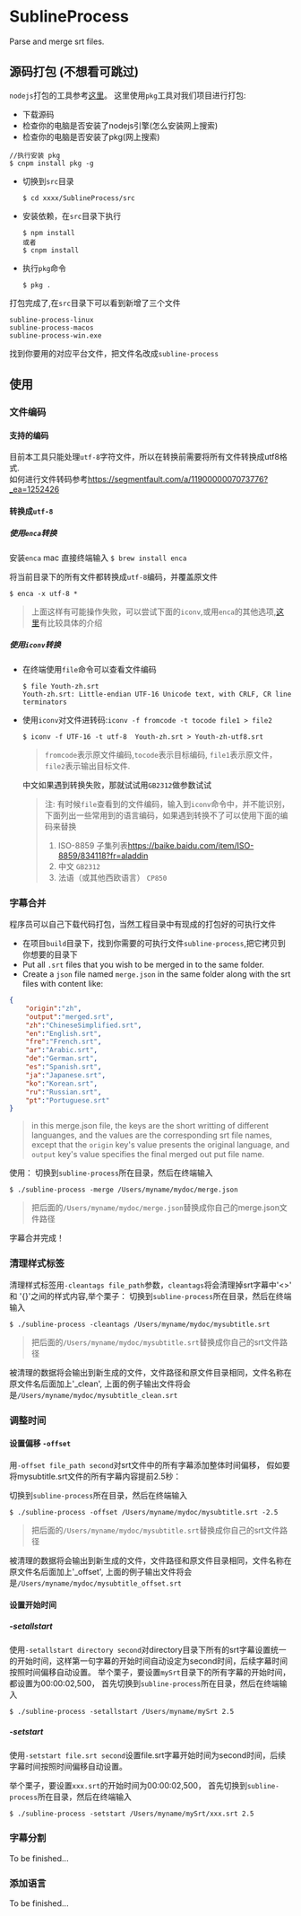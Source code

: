 # SublineProcess
Parse and merge srt files.
## 源码打包 (不想看可跳过)
`nodejs`打包的工具参考[这里](https://blog.csdn.net/weixin_33975951/article/details/86787858)。
这里使用`pkg`工具对我们项目进行打包:
- 下载源码
- 检查你的电脑是否安装了nodejs引擎(怎么安装网上搜索)
- 检查你的电脑是否安装了pkg(网上搜索)
```
//执行安装 pkg
$ cnpm install pkg -g
```
- 切换到`src`目录
  ```
  $ cd xxxx/SublineProcess⁩/src
  ```
- 安装依赖，在`src`目录下执行
  ```
  $ npm install
  或者
  $ cnpm install
  ```
- 执行`pkg`命令
     ```
  $ pkg .
  ```
打包完成了,在`src`目录下可以看到新增了三个文件
```
subline-process-linux
subline-process-macos
subline-process-win.exe
```
找到你要用的对应平台文件，把文件名改成`subline-process`

## 使用
### 文件编码
#### 支持的编码
目前本工具只能处理`utf-8`字符文件，所以在转换前需要将所有文件转换成utf8格式.   
如何进行文件转码参考<https://segmentfault.com/a/1190000007073776?_ea=1252426>

#### 转换成`utf-8`

##### 使用`enca`转换
 安装`enca`
 mac 直接终端输入
    ```
    $ brew install enca
    ```

将当前目录下的所有文件都转换成`utf-8`编码，并覆盖原文件
```
$ enca -x utf-8 *
```
>上面这样有可能操作失败，可以尝试下面的`iconv`,或用`enca`的其他选项,[这里](https://segmentfault.com/a/1190000007073776?_ea=1252426)有比较具体的介绍
##### 使用`iconv`转换
- 在终端使用`file`命令可以查看文件编码
    ```
   $ file Youth-zh.srt
    Youth-zh.srt: Little-endian UTF-16 Unicode text, with CRLF, CR line terminators
    ```
- 使用`iconv`对文件进转码:`iconv -f fromcode -t tocode file1 > file2`
  ```
  $ iconv -f UTF-16 -t utf-8  Youth-zh.srt > Youth-zh-utf8.srt
  ```
    >`fromcode`表示原文件编码,`tocode`表示目标编码, `file1`表示原文件，`file2`表示输出目标文件.

    中文如果遇到转换失败，那就试试用`GB2312`做参数试试
    >注: 有时候`file`查看到的文件编码，输入到`iconv`命令中，并不能识别，下面列出一些常用到的语言编码，如果遇到转换不了可以使用下面的编码来替换
    > 1. ISO-8859 子集列表<https://baike.baidu.com/item/ISO-8859/834118?fr=aladdin>
    > 1. 中文 `GB2312`
    > 1. 法语（或其他西欧语言） `CP850` 

### 字幕合并
程序员可以自己下载代码打包，当然工程目录中有现成的打包好的可执行文件
- 在项目`build`目录下，找到你需要的可执行文件`subline-process`,把它拷贝到你想要的目录下
- Put all `.srt` files that you wish to be merged in to the same folder.
- Create a `json` file named `merge.json` in the same folder along with the srt files with content like:
```json
{
    "origin":"zh",
    "output":"merged.srt",
    "zh":"ChineseSimplified.srt", 
    "en":"English.srt", 
    "fre":"French.srt", 
    "ar":"Arabic.srt",
    "de":"German.srt",
    "es":"Spanish.srt",
    "ja":"Japanese.srt",
    "ko":"Korean.srt",
    "ru":"Russian.srt",
    "pt":"Portuguese.srt"
}
```
> in this merge.json file, the keys are the short writting of different languanges, and the values are the corresponding srt file names, except that the `origin` key's value presents the original language, and `output` key's value specifies the final merged out put file name.

使用：
 切换到`subline-process`所在目录，然后在终端输入
  ```
  $ ./subline-process -merge /Users/myname/mydoc/merge.json
  ```
>把后面的`/Users/myname/mydoc/merge.json`替换成你自己的merge.json文件路径

字幕合并完成！

### 清理样式标签
清理样式标签用`-cleantags file_path`参数，`cleantags`将会清理掉srt字幕中'<>' 和 '{}'之间的样式内容,举个栗子：
切换到`subline-process`所在目录，然后在终端输入
  ```
  $ ./subline-process -cleantags /Users/myname/mydoc/mysubtitle.srt
  ```
>把后面的`/Users/myname/mydoc/mysubtitle.srt`替换成你自己的srt文件路径

被清理的数据将会输出到新生成的文件，文件路径和原文件目录相同，文件名称在原文件名后面加上'_clean', 上面的例子输出文件将会是`/Users/myname/mydoc/mysubtitle_clean.srt`

### 调整时间
#### 设置偏移 `-offset`
用`-offset file_path second`对srt文件中的所有字幕添加整体时间偏移，
假如要将mysubtitle.srt文件的所有字幕内容提前2.5秒：

切换到`subline-process`所在目录，然后在终端输入
  ```
  $ ./subline-process -offset /Users/myname/mydoc/mysubtitle.srt -2.5
  ```
>把后面的`/Users/myname/mydoc/mysubtitle.srt`替换成你自己的srt文件路径

被清理的数据将会输出到新生成的文件，文件路径和原文件目录相同，文件名称在原文件名后面加上'_offset', 上面的例子输出文件将会是`/Users/myname/mydoc/mysubtitle_offset.srt`

#### 设置开始时间
##### -setallstart
使用`-setallstart directory second`对directory目录下所有的srt字幕设置统一的开始时间，这样第一句字幕的开始时间自动设定为second时间，后续字幕时间按照时间偏移自动设置。
举个栗子，要设置`mySrt`目录下的所有字幕的开始时间，都设置为00:00:02,500，
首先切换到`subline-process`所在目录，然后在终端输入
  ```
  $ ./subline-process -setallstart /Users/myname/mySrt 2.5
  ```

##### -setstart
使用`-setstart file.srt second`设置file.srt字幕开始时间为second时间，后续字幕时间按照时间偏移自动设置。

举个栗子，要设置`xxx.srt`的开始时间为00:00:02,500，
首先切换到`subline-process`所在目录，然后在终端输入
  ```
  $ ./subline-process -setstart /Users/myname/mySrt/xxx.srt 2.5
  ```

### 字幕分割
To be finished...


### 添加语言
To be finished...
